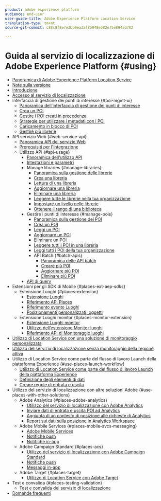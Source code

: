 ```yaml
---
product: adobe experience platform
audience: end-user
user-guide-title: Adobe Experience Platform Location Service
translation-type: tm+mt
source-git-commit: c88c8f8e7e3bb9ea3af85948e682e75e894ad782

---
```



# Guida al servizio di localizzazione di Adobe Experience Platform {#using}

+ [Panoramica di Adobe Experience Platform Location Service](home.md)
+ [Note sulla versione](release-notes.md)
+ [Introduzione](getting-started.md)
+ [Accesso al servizio di localizzazione](places-gain-access.md)
+ Interfaccia di gestione dei punti di interesse {#poi-mgmt-ui}
   + [Panoramica dell’interfaccia di gestione dei punti di interesse](poi-mgmt-ui/poi-mgmt-ui-overview.md)
   + [Crea un POI](poi-mgmt-ui/create-a-poi-ui.md)
   + [Gestire i POI creati in precedenza](poi-mgmt-ui/managing-pois-in-the-places-ui.md)
   + [Strategie per utilizzare i metadati con i POI](poi-mgmt-ui/metadata-with-pois.md)
   + [Caricamento in blocco di POI](poi-mgmt-ui/bulk-upload-pois.md)
   + [Gestire più librerie](poi-mgmt-ui/manage-libraries-in-the-places-ui.md)
+ API servizio Web {#web-service-api}
   + [Panoramica API del servizio Web](web-service-api/places-web-services.md)
   + [Prerequisiti per l&#39;integrazione](web-service-api/adobe-i-o-integration.md)
   + Utilizzo API {#api-usage}
      + [Panoramica dell&#39;utilizzo API](web-service-api/api-usage/api-usage-overview.md)
      + [Intestazioni e parametri](web-service-api/api-usage/headers-and-parameters.md)
      + Manage libraries {#manage-libraries}
         + [Panoramica sulla gestione delle librerie](web-service-api/api-usage/manage-libraries/manage-libraries.md)
         + [Crea una libreria](web-service-api/api-usage/manage-libraries/create-a-library.md)
         + [Lettura di una libreria](web-service-api/api-usage/manage-libraries/read-a-library.md)
         + [Aggiornare una libreria](web-service-api/api-usage/manage-libraries/update-a-library.md)
         + [Eliminare una libreria](web-service-api/api-usage/manage-libraries/delete-a-library.md)
         + [Leggere tutte le librerie nella tua organizzazione](web-service-api/api-usage/manage-libraries/read-all-libraries-in-your-organization.md)
         + [Impostare un livello nelle librerie](web-service-api/api-usage/manage-libraries/set-a-ran-on-your-libraries.md)
         + [Ottenere il rango di una biblioteca](web-service-api/api-usage/manage-libraries/get-a-librarys-rank.md)
      + Gestire i punti di interesse {#manage-pois}
         + [Panoramica sulla gestione dei POI](web-service-api/api-usage/manage-pois/manage-pois.md)
         + [Crea un POI](web-service-api/api-usage/manage-pois/create-a-poi.md)
         + [Leggi un POI](web-service-api/api-usage/manage-pois/read-a-poi.md)
         + [Aggiornare un POI](web-service-api/api-usage/manage-pois/update-a-poi.md)
         + [Eliminare un POI](web-service-api/api-usage/manage-pois/delete-a-poi.md)
         + [Leggere tutti i POI in una libreria](web-service-api/api-usage/manage-pois/read-all-pois-in-a-library.md)
         + [Leggi tutti i POI della tua organizzazione](web-service-api/api-usage/manage-pois/read-all-pois-in-your-organization.md)
         + API Batch {#batch-apis}
            + [Panoramica delle API batch](web-service-api/api-usage/manage-pois/batch-apis/batch-apis.md)
            + [Creare più POI](web-service-api/api-usage/manage-pois/batch-apis/create-multiple-pois.md)
            + [Aggiornare più POI](web-service-api/api-usage/manage-pois/batch-apis/update-multiple-pois.md)
            + [Eliminare più POI](web-service-api/api-usage/manage-pois/batch-apis/delete-multiple-pois.md)
      + [API di query](web-service-api/api-usage/query-apis.md)
+ Estensioni per gli SDK di Mobile {#places-ext-aep-sdks}
   + Estensione Luoghi {#places-extension}
      + [Estensione Luoghi](places-ext-aep-sdks/places-extension/places-extension.md)
      + [Riferimento API Places](places-ext-aep-sdks/places-extension/places-api-reference.md)
      + [Riferimento evento Luoghi](places-ext-aep-sdks/places-extension/places-event-ref.md)
      + [Posizionamenti personalizzati, oggetti](places-ext-aep-sdks/places-extension/cust-places-objects.md)
   + Estensione Luoghi monitor {#places-monitor-extension}
      + [Estensione Luoghi monitor](places-ext-aep-sdks/places-monitor-extension/places-monitor-extension.md)
      + [Utilizzo dell’estensione Monitor luoghi](places-ext-aep-sdks/places-monitor-extension/using-places-monitor-extension.md)
      + [Riferimento API di Monitoraggio luoghi](places-ext-aep-sdks/places-monitor-extension/places-monitor-api-reference.md)
+ [Utilizzo di Location Service con una soluzione di monitoraggio personalizzata](using-your-own-monitor.md)
+ [Utilizzo del servizio di localizzazione senza monitoraggio della regione attiva](use-places-without-active-monitoring.md)
+ Utilizzo di Location Service come parte del flusso di lavoro Launch della piattaforma Experience {#use-places-launch-workflow}
   + [Utilizzo di Location Service come parte del flusso di lavoro Launch della piattaforma Experience](use-places-launch-workflow/places-launch-workflow.md)
   + [Definizione degli elementi di dati](use-places-launch-workflow/define-data-elements.md)
   + [Creare regole di entrata e uscita](use-places-launch-workflow/create-rule-places-property.md)
+ Utilizzo del servizio di localizzazione con altre soluzioni Adobe {#use-places-with-other-solutions}
   + Adobe Analytics {#places-adobe-analytics}
      + [Utilizzo del servizio di localizzazione con Adobe Analytics](use-places-with-other-solutions/places-adobe-analytics/use-places-analytics-overview.md)
      + [Inviare dati di entrata e uscita POI ad Analytics](use-places-with-other-solutions/places-adobe-analytics/use-places-adobe-analytics.md)
      + [Aggiunta di un contesto di posizione alle richieste di Analytics](use-places-with-other-solutions/places-adobe-analytics/run-reports-aa-places-data.md)
      + [Report sui dati sulla posizione in Analytics Workspace](use-places-with-other-solutions/places-adobe-analytics/places-in-workspace.md)
   + Adobe Mobile Services {#places-mobile-svcs-messaging}
      + [Adobe Mobile Services](use-places-with-other-solutions/places-mobile-svcs-for-messaging/use-places-mobie-svcs-messaging.md)
      + [Notifiche push](use-places-with-other-solutions/places-mobile-svcs-for-messaging/mobile-svcs-messaging-push.md)
      + [Notifiche in-app](use-places-with-other-solutions/places-mobile-svcs-for-messaging/mobile-svcs-messaging-inapp.md)
   + Adobe Campaign Standard {#places-acs}
      + [Utilizzo del servizio di localizzazione con Adobe Campaign Standard](use-places-with-other-solutions/places-acs/places-acs-overview.md)
      + [Notifiche push](use-places-with-other-solutions/places-acs/places-acs-push-notifications.md)
      + [Messaggi in-app](use-places-with-other-solutions/places-acs/places-acs-in-app-messages.md)
   + Adobe Target {#places-target}
      + [Utilizzo di Location Service con Adobe Target](use-places-with-other-solutions/places-target/places-target.md)
+ Test e convalida {#places-testing-validation}
   + [Test e convalida del servizio di localizzazione](places-testing-validation/test-validate-places.md)
+ [Domande frequenti](places-faqs.md)

